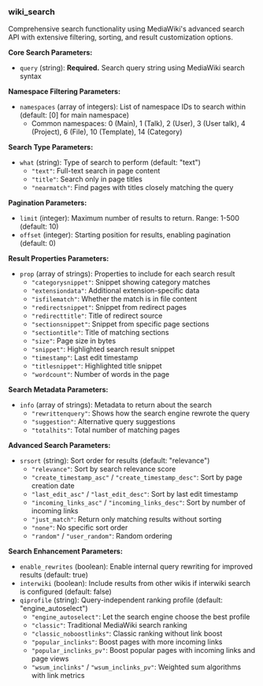 ### wiki_search

Comprehensive search functionality using MediaWiki's advanced search API with extensive filtering, sorting, and result customization options.

**Core Search Parameters:**
- `query` (string): **Required.** Search query string using MediaWiki search syntax

**Namespace Filtering Parameters:**
- `namespaces` (array of integers): List of namespace IDs to search within (default: [0] for main namespace)
  - Common namespaces: 0 (Main), 1 (Talk), 2 (User), 3 (User talk), 4 (Project), 6 (File), 10 (Template), 14 (Category)

**Search Type Parameters:**
- `what` (string): Type of search to perform (default: "text")
  - `"text"`: Full-text search in page content
  - `"title"`: Search only in page titles
  - `"nearmatch"`: Find pages with titles closely matching the query

**Pagination Parameters:**
- `limit` (integer): Maximum number of results to return. Range: 1-500 (default: 10)
- `offset` (integer): Starting position for results, enabling pagination (default: 0)

**Result Properties Parameters:**
- `prop` (array of strings): Properties to include for each search result
  - `"categorysnippet"`: Snippet showing category matches
  - `"extensiondata"`: Additional extension-specific data
  - `"isfilematch"`: Whether the match is in file content
  - `"redirectsnippet"`: Snippet from redirect pages
  - `"redirecttitle"`: Title of redirect source
  - `"sectionsnippet"`: Snippet from specific page sections
  - `"sectiontitle"`: Title of matching sections
  - `"size"`: Page size in bytes
  - `"snippet"`: Highlighted search result snippet
  - `"timestamp"`: Last edit timestamp
  - `"titlesnippet"`: Highlighted title snippet
  - `"wordcount"`: Number of words in the page

**Search Metadata Parameters:**
- `info` (array of strings): Metadata to return about the search
  - `"rewrittenquery"`: Shows how the search engine rewrote the query
  - `"suggestion"`: Alternative query suggestions
  - `"totalhits"`: Total number of matching pages

**Advanced Search Parameters:**
- `srsort` (string): Sort order for results (default: "relevance")
  - `"relevance"`: Sort by search relevance score
  - `"create_timestamp_asc"` / `"create_timestamp_desc"`: Sort by page creation date
  - `"last_edit_asc"` / `"last_edit_desc"`: Sort by last edit timestamp
  - `"incoming_links_asc"` / `"incoming_links_desc"`: Sort by number of incoming links
  - `"just_match"`: Return only matching results without sorting
  - `"none"`: No specific sort order
  - `"random"` / `"user_random"`: Random ordering

**Search Enhancement Parameters:**
- `enable_rewrites` (boolean): Enable internal query rewriting for improved results (default: true)
- `interwiki` (boolean): Include results from other wikis if interwiki search is configured (default: false)
- `qiprofile` (string): Query-independent ranking profile (default: "engine_autoselect")
  - `"engine_autoselect"`: Let the search engine choose the best profile
  - `"classic"`: Traditional MediaWiki search ranking
  - `"classic_noboostlinks"`: Classic ranking without link boost
  - `"popular_inclinks"`: Boost pages with more incoming links
  - `"popular_inclinks_pv"`: Boost popular pages with incoming links and page views
  - `"wsum_inclinks"` / `"wsum_inclinks_pv"`: Weighted sum algorithms with link metrics
